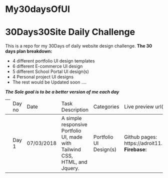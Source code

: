 # My30daysOfUI
<h1>30Days30Site Daily Challenge</h1>
This is a repo for my 30Days of daily website design challenge.
<strong>
	The 30 days plan breakdown:
</strong>
<ul>
	<li>4 different portfolio UI design templates</li>
	<li>6 different E-commerce UI design</li>
	<li>5 different School Portal UI design(s)</li>
	<li>4 Personal project UI designs</li>
	<li>The rest would be Updated soon ....</li>
</ul>
<strong><em>The Sole goal is to be a better version of me each day</em</strong>
<table>
	<thead>
		<th>
			<td>
				Day no
			</td>
			<td>
				Date
			</td>
			<td>Task Description</td>
			<td>Categories</td>
			<td>Live preview url(s)</td>
		</th>
	</thead>
	<tbody>
		<tr>
			<td></td>
			<td>Day 1</td>
			<td>
				07/03/2018
			</td>
			<td>
				A simple responsive Portfolio UI, made with Tailwind CSS, HTML, and Jquery.
			</td>
			<td> Portfolio UI Design(s)</td>
			<td>
				<stong>Github pages: </strong>https://adroit11.github.io/My30daysOfUI/ </br>
				<strong>Firebase: </strong>	
			</td>
		</tr>
	</tbody>
</table>
